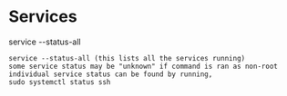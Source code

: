 # Services
service --status-all
```
service --status-all (this lists all the services running)
some service status may be "unknown" if command is ran as non-root
individual service status can be found by running,
sudo systemctl status ssh
```
